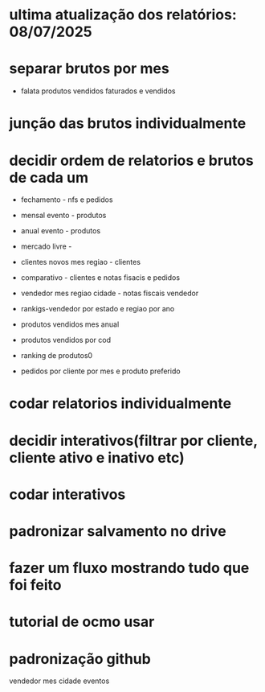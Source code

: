 # ultima atualização dos relatórios: 08/07/2025

# separar brutos por mes 
- falata produtos vendidos faturados e vendidos
# junção das brutos individualmente
# decidir ordem de relatorios e brutos de cada um 
- fechamento - nfs e pedidos
- mensal evento - produtos
- anual evento - produtos
- mercado livre - 
- clientes novos mes regiao - clientes
- comparativo - clientes e notas fisacis e pedidos
- vendedor mes regiao cidade - notas fiscais vendedor 

- rankigs-vendedor por estado e regiao por ano 
- produtos vendidos mes anual
- produtos vendidos por cod
- ranking de produtos0 
- pedidos por cliente por mes e produto preferido




# codar relatorios individualmente
# decidir interativos(filtrar por cliente, cliente ativo e inativo etc) 
# codar interativos
# padronizar salvamento no drive 
# fazer um fluxo mostrando tudo que foi feito
# tutorial de ocmo usar 
# padronização github

vendedor mes cidade
eventos

